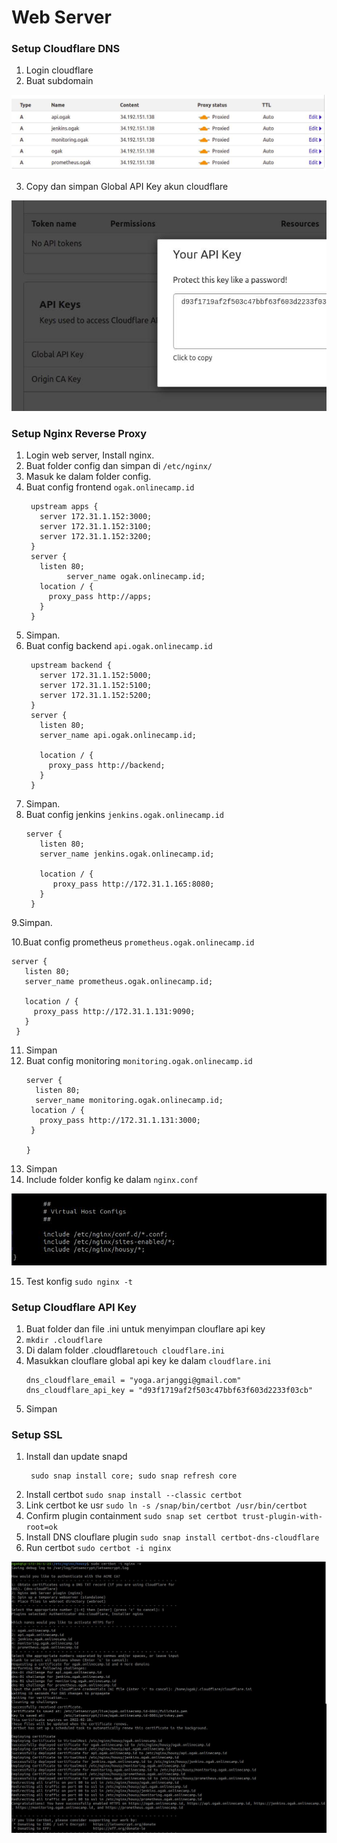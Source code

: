 # Web Server

### Setup Cloudflare DNS
1. Login cloudflare
2. Buat subdomain

![06](screenshot/gambar1.jpg) <br />

3. Copy dan simpan Global API Key akun cloudflare

![06](screenshot/gambar1a.jpg) <br />

### Setup Nginx Reverse Proxy

1. Login web server, Install nginx.
2. Buat folder config dan simpan di ``/etc/nginx/``
3. Masuk ke dalam folder config.
4. Buat config frontend ``ogak.onlinecamp.id``
   ```
    upstream apps {
      server 172.31.1.152:3000;
      server 172.31.1.152:3100;
      server 172.31.1.152:3200;
    }
    server {
      listen 80;
            server_name ogak.onlinecamp.id;
      location / {
        proxy_pass http://apps;
      }
    }

   ```
5. Simpan.
6. Buat config backend ``api.ogak.onlinecamp.id``
   ```
    upstream backend {
      server 172.31.1.152:5000;
      server 172.31.1.152:5100;
      server 172.31.1.152:5200;
    }
    server {
      listen 80;
      server_name api.ogak.onlinecamp.id;

      location / {
        proxy_pass http://backend;
      }
    }
   ```
7. Simpan.
8. Buat config jenkins ``jenkins.ogak.onlinecamp.id``
   ```
   server {
      listen 80;
      server_name jenkins.ogak.onlinecamp.id;

      location / {
         proxy_pass http://172.31.1.165:8080;
      }
    }
   ```
9.Simpan.

10.Buat config prometheus ``prometheus.ogak.onlinecamp.id``
   ```
   server {
      listen 80;
      server_name prometheus.ogak.onlinecamp.id;

      location / {
        proxy_pass http://172.31.1.131:9090;
      }
    }

   ```
11. Simpan
12. Buat config monitoring ``monitoring.ogak.onlinecamp.id``
     ```
     server {
       listen 80;
       server_name monitoring.ogak.onlinecamp.id;
      location / {
        proxy_pass http://172.31.1.131:3000;
      }

     }

     ```
13. Simpan
14. Include folder konfig ke dalam ``nginx.conf``

![06](screenshot/gambar1b.jpg) <br />

15. Test konfig ``sudo nginx -t``

### Setup Cloudflare API Key
1. Buat folder dan file .ini untuk menyimpan clouflare api key
2. ``mkdir .cloudflare``
3. Di dalam folder .cloudflare``touch cloudflare.ini``
4. Masukkan clouflare global api key ke dalam ``cloudflare.ini``
    ```
    dns_cloudflare_email = "yoga.arjanggi@gmail.com"
    dns_cloudflare_api_key = "d93f1719af2f503c47bbf63f603d2233f03cb"
    ```
5. Simpan

### Setup SSL
1. Install dan update snapd
   ```
    sudo snap install core; sudo snap refresh core
   ```
2. Install certbot ``sudo snap install --classic certbot``
3. Link certbot ke usr ``sudo ln -s /snap/bin/certbot /usr/bin/certbot``
4. Confirm plugin containment ``sudo snap set certbot trust-plugin-with-root=ok``
5. Install DNS clouflare plugin ``sudo snap install certbot-dns-cloudflare``
6. Run certbot ``sudo certbot -i nginx``

![06](screenshot/gambar3.jpg) <br />
